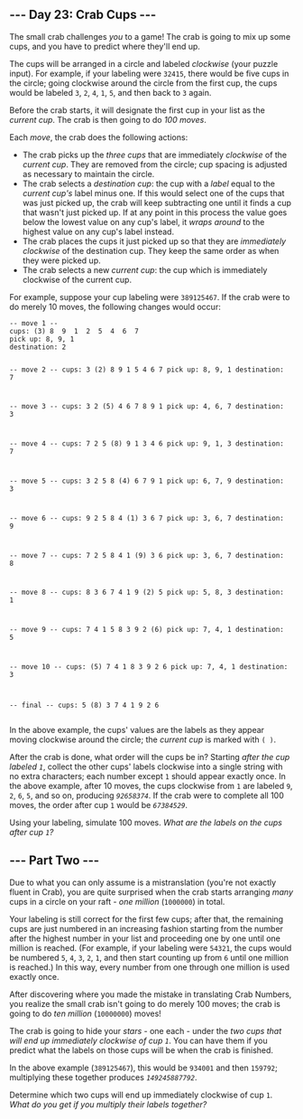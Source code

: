 <h2>--- Day 23: Crab Cups ---</h2><p>The small crab challenges <em>you</em> to a game! The crab is going to mix up some cups, and you have to predict where they'll end up.</p>
<p>The cups will be arranged in a circle and labeled <em>clockwise</em> (your puzzle input). For example, if your labeling were <code>32415</code>, there would be five cups in the circle; going clockwise around the circle from the first cup, the cups would be labeled <code>3</code>, <code>2</code>, <code>4</code>, <code>1</code>, <code>5</code>, and then back to <code>3</code> again.</p>
<p>Before the crab starts, it will designate the first cup in your list as the <em>current cup</em>. The crab is then going to do <em>100 moves</em>.</p>
<p>Each <em>move</em>, the crab does the following actions:</p>
<ul>
<li>The crab picks up the <em>three cups</em> that are immediately <em>clockwise</em> of the <em>current cup</em>. They are removed from the circle; cup spacing is adjusted as necessary to maintain the circle.</li>
<li>The crab selects a <em>destination cup</em>: the cup with a <em>label</em> equal to the <em>current cup's</em> label minus one. If this would select one of the cups that was just picked up, the crab will keep subtracting one until it finds a cup that wasn't just picked up. If at any point in this process the value goes below the lowest value on any cup's label, it <em>wraps around</em> to the highest value on any cup's label instead.</li>
<li>The crab places the cups it just picked up so that they are <em>immediately clockwise</em> of the destination cup. They keep the same order as when they were picked up.</li>
<li>The crab selects a new <em>current cup</em>: the cup which is immediately clockwise of the current cup.</li>
</ul>
<p>For example, suppose your cup labeling were <code>389125467</code>. If the crab were to do merely 10 moves, the following changes would occur:</p>
<pre><code>-- move 1 --
cups: (3) 8  9  1  2  5  4  6  7 
pick up: 8, 9, 1
destination: 2

-- move 2 --
cups:  3 (2) 8  9  1  5  4  6  7 
pick up: 8, 9, 1
destination: 7

-- move 3 --
cups:  3  2 (5) 4  6  7  8  9  1 
pick up: 4, 6, 7
destination: 3

-- move 4 --
cups:  7  2  5 (8) 9  1  3  4  6 
pick up: 9, 1, 3
destination: 7

-- move 5 --
cups:  3  2  5  8 (4) 6  7  9  1 
pick up: 6, 7, 9
destination: 3

-- move 6 --
cups:  9  2  5  8  4 (1) 3  6  7 
pick up: 3, 6, 7
destination: 9

-- move 7 --
cups:  7  2  5  8  4  1 (9) 3  6 
pick up: 3, 6, 7
destination: 8

-- move 8 --
cups:  8  3  6  7  4  1  9 (2) 5 
pick up: 5, 8, 3
destination: 1

-- move 9 --
cups:  7  4  1  5  8  3  9  2 (6)
pick up: 7, 4, 1
destination: 5

-- move 10 --
cups: (5) 7  4  1  8  3  9  2  6 
pick up: 7, 4, 1
destination: 3

-- final --
cups:  5 (8) 3  7  4  1  9  2  6 
</code></pre>
<p>In the above example, the cups' values are the labels as they appear moving clockwise around the circle; the <em>current cup</em> is marked with <code>( )</code>.</p>
<p>After the crab is done, what order will the cups be in? Starting <em>after the cup labeled <code>1</code></em>, collect the other cups' labels clockwise into a single string with no extra characters; each number except <code>1</code> should appear exactly once. In the above example, after 10 moves, the cups clockwise from <code>1</code> are labeled <code>9</code>, <code>2</code>, <code>6</code>, <code>5</code>, and so on, producing <em><code>92658374</code></em>. If the crab were to complete all 100 moves, the order after cup <code>1</code> would be <em><code>67384529</code></em>.</p>
<p>Using your labeling, simulate 100 moves. <em>What are the labels on the cups after cup <code>1</code>?</em></p>

<h2 id="part2">--- Part Two ---</h2><p>Due to what you can only assume is a mistranslation (you're <span title="If I were going for a programming language pun here, I'd say you were a little... RUSTy.">not exactly fluent in Crab</span>), you are quite surprised when the crab starts arranging <em>many</em> cups in a circle on your raft - <em>one million</em> (<code>1000000</code>) in total.</p>
<p>Your labeling is still correct for the first few cups; after that, the remaining cups are just numbered in an increasing fashion starting from the number after the highest number in your list and proceeding one by one until one million is reached. (For example, if your labeling were <code>54321</code>, the cups would be numbered <code>5</code>, <code>4</code>, <code>3</code>, <code>2</code>, <code>1</code>, and then start counting up from <code>6</code> until one million is reached.) In this way, every number from one through one million is used exactly once.</p>
<p>After discovering where you made the mistake in translating Crab Numbers, you realize the small crab isn't going to do merely 100 moves; the crab is going to do <em>ten million</em> (<code>10000000</code>) moves!</p>
<p>The crab is going to hide your <em class="star">stars</em> - one each - under the <em>two cups that will end up immediately clockwise of cup <code>1</code></em>. You can have them if you predict what the labels on those cups will be when the crab is finished.</p>
<p>In the above example (<code>389125467</code>), this would be <code>934001</code> and then <code>159792</code>; multiplying these together produces <em><code>149245887792</code></em>.</p>
<p>Determine which two cups will end up immediately clockwise of cup <code>1</code>. <em>What do you get if you multiply their labels together?</em></p>
